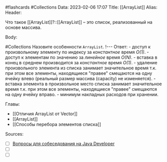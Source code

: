 #flashcards #Collections 
Data: 2023-02-06 17:07
Title: [[ArrayList]]
Alias:
Header:

Что такое [[ArrayList]]?::[[ArrayList]] – это список, реализованный на основе массива.
<!--SR:!2023-03-14,3,330-->



Body:



#Collections 
Назовите особенности `ArrayList`.
!---
Ответ:
	- доступ к произвольному элементу по индексу за _константное_ время _O(1)_.
	- доступ к элементам по значению за _линейное_ время _O(N)_.
	- вставка в конец в среднем производится за _константное_ время _O(1)_.
	- удаление произвольного элемента из списка занимает значительное время т.к. при этом все элементы, находящиеся "правее" смещаются на одну ячейку влево (реальный размер массива (capacity) не изменяется).
	- вставка элемента в произвольное место списка занимает значительное время т.к. при этом все элементы, находящиеся "правее" смещаются на одну ячейку вправо.
	- минимум накладных расходов при хранении.
<!--SR:!2023-03-12,1,130-->




Главы:
- [[Отличия ArrayList от Vector]]
- [[ArrayList]]
- [[Способы перебора элементов списка]]


Sources:
- [ ] [Вопросы для собеседования на Java Developer](https://github.com/enhorse/java-interview/blob/master/README.md#%D0%9E%D0%9E%D0%9F)
- [ ] []()
- [ ] []()
